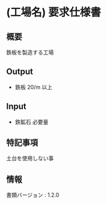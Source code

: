 # (工場名) 要求仕様書

## 概要
鉄板を製造する工場

## Output
- 鉄板 20/m 以上

## Input
- 鉄鉱石 必要量

## 特記事項
土台を使用しない事

## 情報
書類バージョン : 1.2.0
